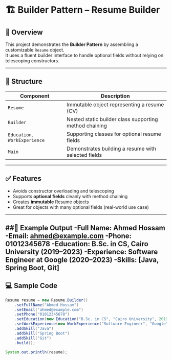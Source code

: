 # 🏗️ Builder Pattern – Resume Builder

## 📌 Overview  
This project demonstrates the **Builder Pattern** by assembling a customizable `Resume` object.  
It uses a fluent builder interface to handle optional fields without relying on telescoping constructors.

---

## 🧱 Structure

| Component | Description |
|-----------|-------------|
| `Resume` | Immutable object representing a resume (CV) |
| `Builder` | Nested static builder class supporting method chaining |
| `Education`, `WorkExperience` | Supporting classes for optional resume fields |
| `Main` | Demonstrates building a resume with selected fields |

---

## ✅ Features

- Avoids constructor overloading and telescoping
- Supports **optional fields** cleanly with method chaining
- Creates **immutable** Resume objects
- Great for objects with many optional fields (real-world use case)

---


##🧪 Example Output
-Full Name: Ahmed Hossam
-Email: ahmed@example.com
-Phone: 01012345678
-Education: B.Sc. in CS, Cairo University (2019–2023)
-Experience: Software Engineer at Google (2020–2023)
-Skills: [Java, Spring Boot, Git]
----
## 💻 Sample Code

```java
Resume resume = new Resume.Builder()
    .setFullName("Ahmed Hossam")
    .setEmail("ahmed@example.com")
    .setPhone("01012345678")
    .setEducation(new Education("B.Sc. in CS", "Cairo University", 2019, 2023))
    .setWorkExperience(new WorkExperience("Software Engineer", "Google", 2020, 2023))
    .addSkill("Java")
    .addSkill("Spring Boot")
    .addSkill("Git")
    .build();

System.out.println(resume);


